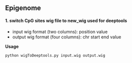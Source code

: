 ## Epigenome

#### 1. switch CpG sites wig file to new_wig used for deeptools

* input wig format (two columns): position  value
* output wig format (four columns): chr    start   end value

**Usage**
```
python wigToDeeptools.py input.wig output.wig
```
